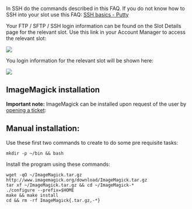 
In SSH do the commands described in this FAQ. If you do not know how to SSH into your slot use this FAQ: [SSH basics - Putty](https://www.feralhosting.com/faq/view?question=12)

Your FTP / SFTP / SSH login information can be found on the Slot Details page for the relevant slot. Use this link in your Account Manager to access the relevant slot:

![](https://raw.github.com/feralhosting/feralfilehosting/master/Feral%20Wiki/0%20Generic/slot_detail_link.png)

You login information for the relevant slot will be shown here:

![](https://raw.github.com/feralhosting/feralfilehosting/master/Feral%20Wiki/0%20Generic/slot_detail_ssh.png)

ImageMagick installation
---

**Important note:** ImageMagick can be installed upon request of the user by [opening a ticket](https://www.feralhosting.com/manager/tickets/new):

Manual installation:
---

Use these first two commands to create to do some pre requisite tasks:

~~~
mkdir -p ~/bin && bash
~~~

Install the program using these commands:

~~~
wget -qO ~/ImageMagick.tar.gz http://www.imagemagick.org/download/ImageMagick.tar.gz
tar xf ~/ImageMagick.tar.gz && cd ~/ImageMagick-*
./configure --prefix=$HOME
make && make install
cd && rm -rf ImageMagick{.tar.gz,-*}
~~~



